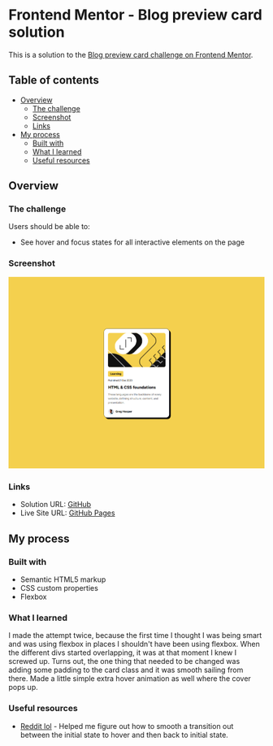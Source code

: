 # Frontend Mentor - Blog preview card solution

This is a solution to the [Blog preview card challenge on Frontend Mentor](https://www.frontendmentor.io/challenges/blog-preview-card-ckPaj01IcS). 

## Table of contents

- [Overview](#overview)
  - [The challenge](#the-challenge)
  - [Screenshot](#screenshot)
  - [Links](#links)
- [My process](#my-process)
  - [Built with](#built-with)
  - [What I learned](#what-i-learned)
  - [Useful resources](#useful-resources)

## Overview

### The challenge

Users should be able to:
- See hover and focus states for all interactive elements on the page

### Screenshot

![](./preview.png)

### Links

- Solution URL: [GitHub](https://github.com/rradiohysteria/blog-preview-card)
- Live Site URL: [GitHub Pages](https://rradiohysteria.github.io/blog-preview-card/)

## My process

### Built with

- Semantic HTML5 markup
- CSS custom properties
- Flexbox

### What I learned
I made the attempt twice, because the first time I thought I was being smart and was using flexbox in places I shouldn't have been using flexbox. When the different divs started overlapping, it was at that moment I knew I screwed up. Turns out, the one thing that needed to be changed was adding some padding to the card class and it was smooth sailing from there.
Made a little simple extra hover animation as well where the cover pops up.

### Useful resources

- [Reddit lol](https://www.reddit.com/r/css/comments/pftjfb/how_to_smoothly_transition_from_a_hover_to_a_non/) - Helped me figure out how to smooth a transition out between the initial state to hover and then back to initial state.
